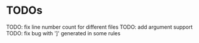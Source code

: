 # TODOs

TODO: fix line number count for different files
TODO: add argument support
TODO: fix bug with ']' generated in some rules
